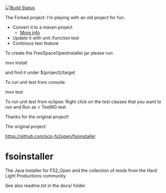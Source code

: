 [![Build Status](https://travis-ci.org/saznetro/fsoinstaller.svg?branch=master)](https://travis-ci.org/saznetro/fsoinstaller)

The Forked project:
I'm playing with an old project for fun. 
- Convert it to a maven project
	- [More info](https://fleshandmachines.wordpress.com/2018/04/07/freespaceopen-installer-improvement-or-how-to-mavenize-an-old-ant-based-project/ ) 
- Update it with unit /function test
- Continous test feature

To create the FreeSpaceOpenInstaller.jar please run:

mvn install 

and find it under ${project}/target

To run unit test from console:

mvn test

To run unit test from eclipse:
Right click on the test classes that you want to run and Run as > TestNG test

Thanks for the original project!

The original project:

https://github.com/scp-fs2open/fsoinstaller

# fsoinstaller
The Java installer for FS2_Open and the collection of mods from the Hard Light Productions community.

See also readme.txt in the docs/ folder.